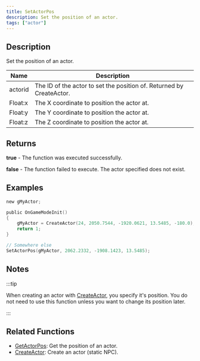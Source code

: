 ```yaml
---
title: SetActorPos
description: Set the position of an actor.
tags: ["actor"]
---
```


<VersionWarn version='SA-MP 0.3.7' />

## Description

Set the position of an actor.

| Name    | Description                                                          |
| ------- | -------------------------------------------------------------------- |
| actorid | The ID of the actor to set the position of. Returned by CreateActor. |
| Float:x | The X coordinate to position the actor at.                           |
| Float:y | The Y coordinate to position the actor at.                           |
| Float:z | The Z coordinate to position the actor at.                           |

## Returns

**true** - The function was executed successfully.

**false** - The function failed to execute. The actor specified does not exist.

## Examples

```c
new gMyActor;

public OnGameModeInit()
{
    gMyActor = CreateActor(24, 2050.7544, -1920.0621, 13.5485, -180.0);
    return 1;
}

// Somewhere else
SetActorPos(gMyActor, 2062.2332, -1908.1423, 13.5485);
```

## Notes

:::tip

When creating an actor with [CreateActor](CreateActor), you specify it's position. You do not need to use this function unless you want to change its position later.

:::

## Related Functions

- [GetActorPos](GetActorPos): Get the position of an actor.
- [CreateActor](CreateActor): Create an actor (static NPC).
